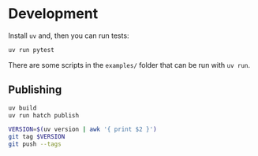 # Development

Install `uv` and, then you can run tests:

```bash
uv run pytest
```

There are some scripts in the `examples/` folder that can be run with `uv run`.

## Publishing

```bash
uv build
uv run hatch publish

VERSION=$(uv version | awk '{ print $2 }')
git tag $VERSION
git push --tags
```

